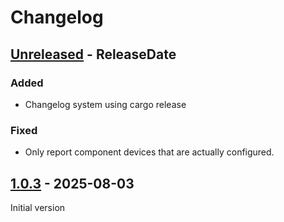 # Changelog

<!-- next-header -->

## [Unreleased] - ReleaseDate

### Added

- Changelog system using cargo release

### Fixed

- Only report component devices that are actually configured.


## [1.0.3] - 2025-08-03

Initial version
<!-- next-url -->
[Unreleased]: https://github.com/guillaumecl/mqtt-system-monitor/compare/v1.0.3...HEAD
[1.0.3]: https://github.com/guillaumecl/mqtt-system-monitor/releases/tag/v1.0.3
